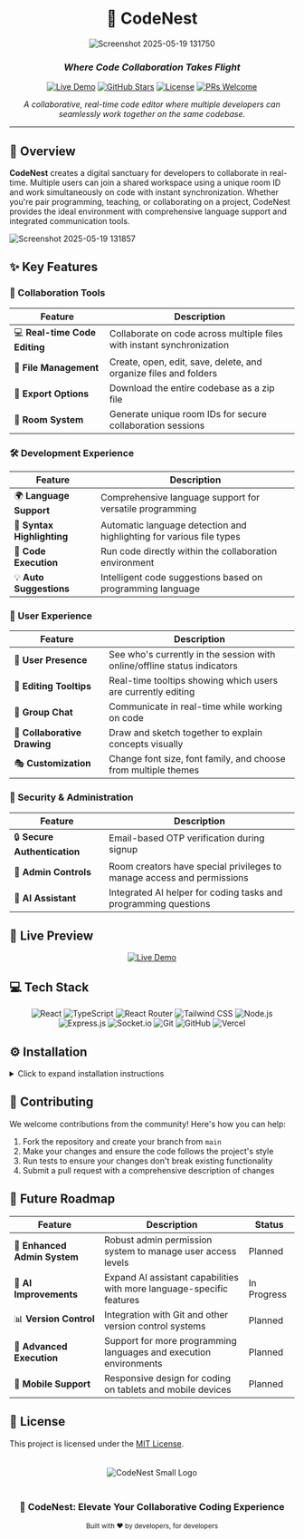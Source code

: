 <div align="center">

# 🪺 CodeNest

![Screenshot 2025-05-19 131750](https://github.com/user-attachments/assets/9f4534fc-d764-405f-a86a-1df552f0f47d)

### *Where Code Collaboration Takes Flight*

[![Live Demo](https://img.shields.io/badge/LIVE-DEMO-brightgreen?style=for-the-badge)](https://codenest.vercel.app)
[![GitHub Stars](https://img.shields.io/github/stars/yourusername/codenest?style=for-the-badge&color=yellow)](https://github.com/yourusername/codenest/stargazers)
[![License](https://img.shields.io/badge/LICENSE-MIT-blue?style=for-the-badge)](LICENSE)
[![PRs Welcome](https://img.shields.io/badge/PRs-WELCOME-brightgreen?style=for-the-badge)](CONTRIBUTING.md)

*A collaborative, real-time code editor where multiple developers can seamlessly work together on the same codebase.*

</div>

---

## 🌟 Overview

**CodeNest** creates a digital sanctuary for developers to collaborate in real-time. Multiple users can join a shared workspace using a unique room ID and work simultaneously on code with instant synchronization. Whether you're pair programming, teaching, or collaborating on a project, CodeNest provides the ideal environment with comprehensive language support and integrated communication tools.

![Screenshot 2025-05-19 131857](https://github.com/user-attachments/assets/dce2da03-f735-4a21-8ba1-498eb0cd050a)


## ✨ Key Features

### 🤝 Collaboration Tools
| Feature | Description |
|---------|-------------|
| 💻 **Real-time Code Editing** | Collaborate on code across multiple files with instant synchronization |
| 📁 **File Management** | Create, open, edit, save, delete, and organize files and folders |
| 💾 **Export Options** | Download the entire codebase as a zip file |
| 🚀 **Room System** | Generate unique room IDs for secure collaboration sessions |

### 🛠️ Development Experience
| Feature | Description |
|---------|-------------|
| 🌍 **Language Support** | Comprehensive language support for versatile programming |
| 🌈 **Syntax Highlighting** | Automatic language detection and highlighting for various file types |
| 🚀 **Code Execution** | Run code directly within the collaboration environment |
| 💡 **Auto Suggestions** | Intelligent code suggestions based on programming language |

### 👥 User Experience
| Feature | Description |
|---------|-------------|
| 👥 **User Presence** | See who's currently in the session with online/offline status indicators |
| 🎩 **Editing Tooltips** | Real-time tooltips showing which users are currently editing |
| 💬 **Group Chat** | Communicate in real-time while working on code |
| 🎨 **Collaborative Drawing** | Draw and sketch together to explain concepts visually |
| 🎭 **Customization** | Change font size, font family, and choose from multiple themes |

### 🔐 Security & Administration
| Feature | Description |
|---------|-------------|
| 🔒 **Secure Authentication** | Email-based OTP verification during signup |
| 👑 **Admin Controls** | Room creators have special privileges to manage access and permissions |
| 🤖 **AI Assistant** | Integrated AI helper for coding tasks and programming questions |

## 🚀 Live Preview

<div align="center">

[![Live Demo](https://img.shields.io/badge/EXPERIENCE-CODENEST-brightgreen?style=for-the-badge&color=4F46E5)](https://codenest.vercel.app)

</div>

## 💻 Tech Stack

<div align="center">

![React](https://img.shields.io/badge/React-20232A?style=for-the-badge&logo=react&logoColor=61DAFB)
![TypeScript](https://img.shields.io/badge/TypeScript-007ACC?style=for-the-badge&logo=typescript&logoColor=white)
![React Router](https://img.shields.io/badge/React_Router-CA4245?style=for-the-badge&logo=react-router&logoColor=white)
![Tailwind CSS](https://img.shields.io/badge/Tailwind_CSS-38B2AC?style=for-the-badge&logo=tailwind-css&logoColor=white)
![Node.js](https://img.shields.io/badge/Node.js-339933?style=for-the-badge&logo=nodedotjs&logoColor=white)
![Express.js](https://img.shields.io/badge/Express.js-000000?style=for-the-badge&logo=express&logoColor=white)
![Socket.io](https://img.shields.io/badge/Socket.io-010101?style=for-the-badge&logo=socket.io&logoColor=white)
![Git](https://img.shields.io/badge/Git-F05032?style=for-the-badge&logo=git&logoColor=white)
![GitHub](https://img.shields.io/badge/GitHub-100000?style=for-the-badge&logo=github&logoColor=white)
![Vercel](https://img.shields.io/badge/Vercel-000000?style=for-the-badge&logo=vercel&logoColor=white)

</div>

## ⚙️ Installation

<details>
<summary>Click to expand installation instructions</summary>

1. **Fork this repository**
   - Click the Fork button located in the top-right corner of this page to fork the repository.

2. **Clone the repository**
   \`\`\`bash
   git clone https://github.com/<your-username>/CodeNest.git
   \`\`\`

3. **Set .env file**
   - Inside the client and server directories rename the `.env.example` file to `.env` and set the following environment variables:

   Frontend (client/.env):
   \`\`\`
   VITE_BACKEND_URL=<your_server_url>
   \`\`\`

   Backend (server/.env):
   \`\`\`
   PORT=3000
   MONGO_URI=<your_mongodb_connection_string>
   \`\`\`

4. **Install dependencies**
   \`\`\`bash
   # Install frontend dependencies
   cd client
   npm install

   # Install backend dependencies
   cd ../server
   npm install
   \`\`\`

5. **Start the frontend and backend servers**
   \`\`\`bash
   # Start frontend
   cd client
   npm run dev

   # Start backend
   cd ../server
   npm run dev
   \`\`\`

6. **Run Tests**
   \`\`\`bash
   # Run frontend tests
   cd client
   npm test

   # Run backend tests
   cd ../server
   npm test
   \`\`\`

7. **Access the application**
   - Open your browser and navigate to: `http://localhost:5173/`

</details>

## 🤝 Contributing

We welcome contributions from the community! Here's how you can help:

1. Fork the repository and create your branch from `main`
2. Make your changes and ensure the code follows the project's style
3. Run tests to ensure your changes don't break existing functionality
4. Submit a pull request with a comprehensive description of changes

## 🔮 Future Roadmap

<div align="center">

| Feature | Description | Status |
|---------|-------------|--------|
| 👑 **Enhanced Admin System** | Robust admin permission system to manage user access levels | Planned |
| 🤖 **AI Improvements** | Expand AI assistant capabilities with more language-specific features | In Progress |
| 📊 **Version Control** | Integration with Git and other version control systems | Planned |
| 🚀 **Advanced Execution** | Support for more programming languages and execution environments | Planned |
| 📱 **Mobile Support** | Responsive design for coding on tablets and mobile devices | Planned |

</div>

## 📝 License

This project is licensed under the [MIT License](LICENSE).

<div align="center">
<img src="/placeholder.svg?height=100&width=100" alt="CodeNest Small Logo" style="margin: 20px 0"/>

<h3>🪺 CodeNest: Elevate Your Collaborative Coding Experience</h3>

<sub>Built with ❤️ by developers, for developers</sub>
</div>
